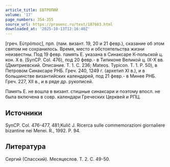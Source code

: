 ```yaml
---
article_title: ЕВТРОПИЙ
volume: '17'
page_numbers: 354-355
source_url: https://pravenc.ru/text/187603.html
downloaded_at: '2025-10-13T12:16:40Z'
---
```


[греч. Εὐτρόπιος], прп. (пам. визант. 19, 20 и 21 февр.), сказание об этом святом не сохранилось. Время, место и обстоятельства жизни неизвестны. Под 19 февр. память Е. указана в Синаксаре К-польской ц. кон. Х в. (SynCP. Col. 476), под 20 февр.- в Типиконе Великой ц. IX-X вв. (Дмитриевский. Описание. Т. 1. С. 236; Mateos. Typicon. Т. 1. P. 50), в Петровом Синаксаре РНБ. Греч. 240, 1249 г. (архетип XI в.), и в большинстве византийских календарей, под 21 февр.- в Минее РНБ. Греч. 227, XII в., и в ряде др. рукописей.

Память Е. не вошла в визант. стишные синаксари и поэтому впосл. не была включена в совр. календари Греческих Церквей и РПЦ.

## Источники

SynCP. Col. 476-477, 481;Kulič J. Ricerca sulle commemorazioni giornaliere bizantine nei Menei. R., 1992. P. 94.

## Литература

Сергий (Спасский). Месяцеслов. Т. 2. С. 49-50.
